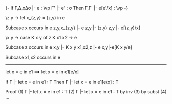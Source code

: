 
{-
If
  Γ,Δ,xΔσ |- e : \vp
  Γ' |- e' : σ
Then
  Γ,Γ' |- e[e'/x] : \vp
-}



\z y ->
  let x_{z,y} = (z,y)
   in e

Subcase x occurs in e
z,y,x_{z,y} |- e
z,y |- (z,y)
z,y |- e[(z,y)/x]


\x y ->
  case K x y of z
    K x1 x2 -> e

Subcase z occurs in e
x,y |- K x y
x1,x2,z |- e
x,y|-e[K x y/e]

Subcase x1,x2 occurs in e



-----------

let x = e in e1 ==> let x = e in e1[e/x]


If 
  Γ |- let x = e in e1 : T
Then
  Γ |- let x = e in e1[e/x] : T

Proof
  (1) Γ |- let x = e in e1 : T
  (2) Γ |- let x = e in e1 : T by inv
  (3) by subst
  (4) ...


